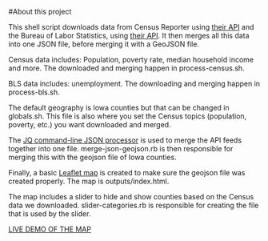#About this project

This shell script downloads data from Census Reporter using [their API](https://github.com/censusreporter/census-api/blob/master/API.md) and the Bureau of Labor Statistics, using [their API](http://www.bls.gov/developers/home.htm). It then merges all this data into one JSON file, before merging it with a GeoJSON file.

Census data includes: Population, poverty rate, median household income and more. The downloaded and merging happen in process-census.sh.

BLS data includes: unemployment. The downloading and merging happen in process-bls.sh.

The default geography is Iowa counties but that can be changed in globals.sh. This file is also where you set the Census topics (population, poverty, etc.) you want downloaded and merged.

The [JQ command-line JSON processor](https://stedolan.github.io/jq/) is used to merge the API feeds together into one file. merge-json-geojson.rb is then responsible for merging this with the geojson file of Iowa counties.

Finally, a basic [Leaflet map](https://github.com/Leaflet/Leaflet) is created to make sure the geojson file was created properly. The map is outputs/index.html.

The map includes a slider to hide and show counties based on the Census data we downloaded. slider-categories.rb is responsible for creating the file that is used by the slider.

[LIVE DEMO OF THE MAP](http://thegazettedata.github.io/data-processing/)



